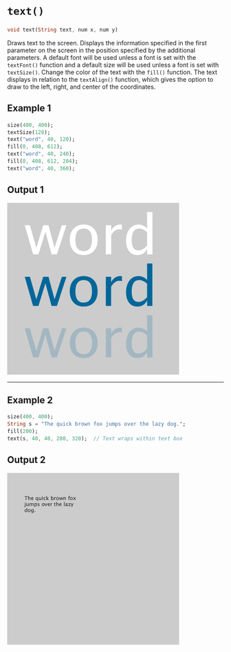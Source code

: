 # `text()`

```dart
void text(String text, num x, num y)
```

Draws text to the screen. Displays the information specified in the first parameter on the screen in the position specified by the additional parameters. A default font will be used unless a font is set with the `textFont()` function and a default size will be used unless a font is set with `textSize()`. Change the color of the text with the `fill()` function. The text displays in relation to the `textAlign()` function, which gives the option to draw to the left, right, and center of the coordinates.

## Example 1

```dart
size(400, 400);
textSize(128);
text("word", 40, 120);
fill(0, 408, 612);
text("word", 40, 240);
fill(0, 408, 612, 204);
text("word", 40, 360);
```

## Output 1

<img src="./_images/text_1.png" width="400" height="400" />

<hr>

## Example 2

```dart
size(400, 400);
String s = "The quick brown fox jumps over the lazy dog.";
fill(200);
text(s, 40, 40, 280, 320);  // Text wraps within text box
```

## Output 2

<img src="./_images/text_3.png" width="400" height="400" />

